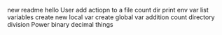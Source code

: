 new readme
hello User
add actiopn to a file
count dir
print env var
list variables
create new local var
create global var
addition
count directory
division
Power
binary
decimal things
